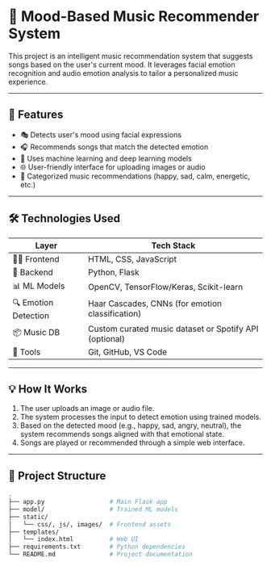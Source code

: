 # 🎵 Mood-Based Music Recommender System

This project is an intelligent music recommendation system that suggests songs based on the user's current mood. It leverages facial emotion recognition and audio emotion analysis to tailor a personalized music experience.

---

## 🚀 Features

- 🎭 Detects user's mood using facial expressions
- 🎧 Recommends songs that match the detected emotion
- 🧠 Uses machine learning and deep learning models
- 🌐 User-friendly interface for uploading images or audio
- 🎵 Categorized music recommendations (happy, sad, calm, energetic, etc.)

---

## 🛠️ Technologies Used

| Layer        | Tech Stack                                   |
|--------------|-----------------------------------------------|
| 👨‍💻 Frontend   | HTML, CSS, JavaScript                       |
| 🧠 Backend    | Python, Flask                                |
| 📊 ML Models  | OpenCV, TensorFlow/Keras, Scikit-learn       |
| 🔍 Emotion Detection | Haar Cascades, CNNs (for emotion classification) |
| 📦 Music DB   | Custom curated music dataset or Spotify API (optional) |
| 🔧 Tools      | Git, GitHub, VS Code                         |

---

## 💡 How It Works

1. The user uploads an image or audio file.
2. The system processes the input to detect emotion using trained models.
3. Based on the detected mood (e.g., happy, sad, angry, neutral), the system recommends songs aligned with that emotional state.
4. Songs are played or recommended through a simple web interface.

---

## 📁 Project Structure

```bash
.
├── app.py                  # Main Flask app
├── model/                  # Trained ML models
├── static/
│   └── css/, js/, images/  # Frontend assets
├── templates/
│   └── index.html          # Web UI
├── requirements.txt        # Python dependencies
└── README.md               # Project documentation

